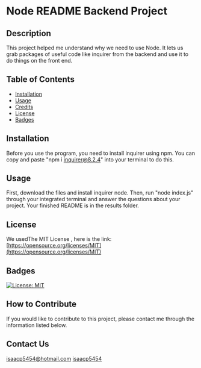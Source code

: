 # Node README Backend Project

  ## Description
  
  This project helped me understand why we need to use Node. It lets us grab packages of useful code like inquirer from the backend and use it to do things on the front end. 
  
  ## Table of Contents 
  
  - [Installation](#installation)
  - [Usage](#usage)
  - [Credits](#credits)
  - [License](#license)
  - [Badges](#badges)
  
  ## Installation
  
  Before you use the program, you need to install inquirer using npm. You can copy and paste "npm i inquirer@8.2.4" into your terminal to do this.
  
  ## Usage
  
  First, download the files and install inquirer node. Then, run "node index.js" through your integrated terminal and answer the questions about your project. Your finished README is in the results folder.
  ## License
  
  We usedThe MIT License , here is the link: [https://opensource.org/licenses/MIT](https://opensource.org/licenses/MIT)
  
  ## Badges
  
 [![License: MIT](https://img.shields.io/badge/License-MIT-yellow.svg)](https://opensource.org/licenses/MIT)
  
  ## How to Contribute
  
  If you would like to contribute to this project, please contact me through the information listed below.
  
  ## Contact Us 
  [isaacp5454@hotmail.com](isaacp5454@hotmail.com)
  [isaacp5454](https://github.com/isaacp5454)
